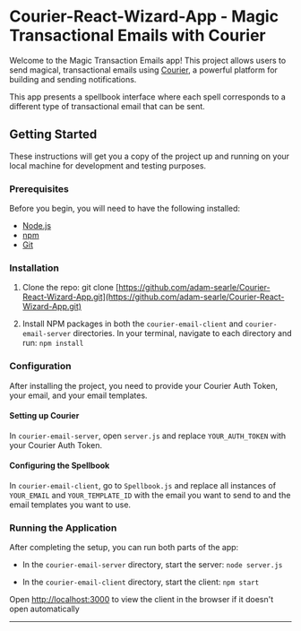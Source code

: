 # Courier-React-Wizard-App - Magic Transactional Emails with Courier

Welcome to the Magic Transaction Emails app! This project allows users to send magical, transactional emails using [Courier](https://www.courier.com/), a powerful platform for building and sending notifications.

This app presents a spellbook interface where each spell corresponds to a different type of transactional email that can be sent.

## Getting Started

These instructions will get you a copy of the project up and running on your local machine for development and testing purposes.

### Prerequisites

Before you begin, you will need to have the following installed:

- [Node.js](https://nodejs.org/en/download/)
- [npm](https://www.npmjs.com/get-npm)
- [Git](https://git-scm.com/book/en/v2/Getting-Started-Installing-Git)

### Installation

1. Clone the repo: git clone [https://github.com/adam-searle/Courier-React-Wizard-App.git](https://github.com/adam-searle/Courier-React-Wizard-App.git)

2. Install NPM packages in both the `courier-email-client` and `courier-email-server` directories. In your terminal, navigate to each directory and run: `npm install`


### Configuration

After installing the project, you need to provide your Courier Auth Token, your email, and your email templates.

#### Setting up Courier

In `courier-email-server`, open `server.js` and replace `YOUR_AUTH_TOKEN` with your Courier Auth Token. 

#### Configuring the Spellbook

In `courier-email-client`, go to `Spellbook.js` and replace all instances of `YOUR_EMAIL` and `YOUR_TEMPLATE_ID` with the email you want to send to and the email templates you want to use.

### Running the Application

After completing the setup, you can run both parts of the app:

- In the `courier-email-server` directory, start the server: `node server.js`

- In the `courier-email-client` directory, start the client: `npm start`

Open [http://localhost:3000](http://localhost:3000) to view the client in the browser if it doesn't open automatically

---


